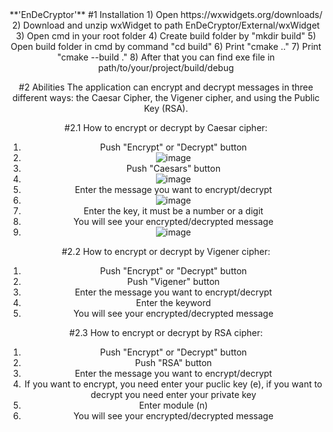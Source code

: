 <div align = "center">
 **'EnDeCryptor'**
#1 Installation
1) Open https://wxwidgets.org/downloads/
2) Download and unzip wxWidget to path EnDeCryptor/External/wxWidget
3) Open cmd in your root folder
4) Create build folder by "mkdir build"
5) Open build folder in cmd by command "cd build"
6) Print "cmake .."
7) Print "cmake --build ."
8) After that you can find exe file in path/to/your/project/build/debug

#2 Abilities
The application can encrypt and decrypt messages in three different ways: the Caesar Cipher, the Vigener cipher, and using the Public Key (RSA).

#2.1 How to encrypt or decrypt by Caesar cipher:
1) Push "Encrypt" or "Decrypt" button
2) ![image](https://github.com/user-attachments/assets/a0f36ad2-4f74-4edf-9620-2a677606ae21)
3) Push "Caesars" button
4) ![image](https://github.com/user-attachments/assets/a15407e7-5e7b-4db9-bada-e3937ff50d7b)
5) Enter the message you want to encrypt/decrypt
6) ![image](https://github.com/user-attachments/assets/d4fb6e1c-89b5-44a3-9312-17f29521001f)
7) Enter the key, it must be a number or a digit
8) You will see your encrypted/decrypted message
9) ![image](https://github.com/user-attachments/assets/c721dcc7-5385-4ea1-81d2-a787d9e61ae7)


#2.2
How to encrypt or decrypt by Vigener cipher:
1) Push "Encrypt" or "Decrypt" button
2) Push "Vigener" button
3) Enter the message you want to encrypt/decrypt
4) Enter the keyword
5) You will see your encrypted/decrypted message

#2.3
How to encrypt or decrypt by RSA cipher:
1) Push "Encrypt" or "Decrypt" button
2) Push "RSA" button
3) Enter the message you want to encrypt/decrypt
4) If you want to encrypt, you need enter your puclic key (e), if you want to decrypt you need enter your private key
5) Enter module (n)
5) You will see your encrypted/decrypted message
<div>
